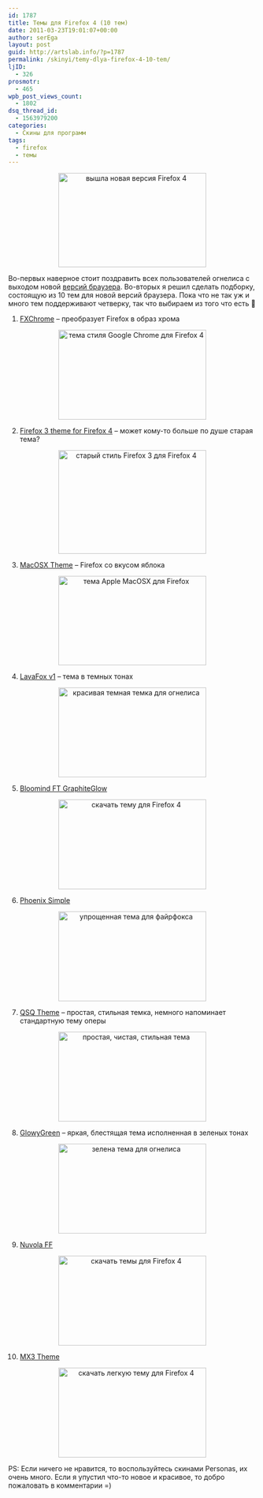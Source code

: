 ```yaml
---
id: 1787
title: Темы для Firefox 4 (10 тем)
date: 2011-03-23T19:01:07+00:00
author: serEga
layout: post
guid: http://artslab.info/?p=1787
permalink: /skinyi/temy-dlya-firefox-4-10-tem/
ljID:
  - 326
prosmotr:
  - 465
wpb_post_views_count:
  - 1802
dsq_thread_id:
  - 1563979200
categories:
  - Скины для программ
tags:
  - firefox
  - темы
---
```

<center>
  <a href="{{site.img_cdn}}/firefox4_release.jpg"><img src="{{site.img_cdn}}/firefox4_release-300x191.jpg" alt="вышла новая версия Firefox 4" title="firefox4_release" width="300" height="191" class="alignnone size-medium wp-image-1800" /></a>
</center>

Во-первых наверное стоит поздравить всех пользователей огнелиса с выходом новой [версий браузера](http://www.mozilla.com/ru/firefox/). Во-вторых я решил сделать подборку, состоящую из 10 тем для новой версий браузера. Пока что не так уж и много тем поддерживают четверку, так что выбираем из того что есть 🙂

1. [FXChrome](https://addons.mozilla.org/en-US/firefox/addon/fxchrome/) &#8211; преобразует Firefox в образ хрома

<center>
  <a href="{{site.img_cdn}}/chrome_theme_for_firefox.jpg"><img src="{{site.img_cdn}}/chrome_theme_for_firefox-300x182.jpg" alt="тема стиля Google Chrome для Firefox 4" title="chrome_theme_for_firefox" width="300" height="182" class="alignnone size-medium wp-image-1788" srcset="{{site.img_cdn}}/chrome_theme_for_firefox-300x182.jpg 300w, {{site.img_cdn}}/chrome_theme_for_firefox-1024x621.jpg 1024w" sizes="(max-width: 300px) 100vw, 300px" /></a>
</center>

2. [Firefox 3 theme for Firefox 4](https://addons.mozilla.org/en-uS/firefox/addon/firefox-3-theme-for-firefox/) &#8211; может кому-то больше по душе старая тема?

<center>
  <a href="{{site.img_cdn}}/firefox3_theme_for_firefox4.jpg"><img src="{{site.img_cdn}}/firefox3_theme_for_firefox4-300x210.jpg" alt="старый стиль Firefox 3 для Firefox 4" title="firefox3_theme_for_firefox4" width="300" height="210" class="alignnone size-medium wp-image-1789" srcset="{{site.img_cdn}}/firefox3_theme_for_firefox4-300x210.jpg 300w, {{site.img_cdn}}/firefox3_theme_for_firefox4.jpg 698w" sizes="(max-width: 300px) 100vw, 300px" /></a>
</center>

3. [MacOSX Theme](https://addons.mozilla.org/en-uS/firefox/addon/macosx-theme-firefox-4/) &#8211; Firefox со вкусом яблока

<center>
  <a href="{{site.img_cdn}}/mac_osx_theme.jpg"><img src="{{site.img_cdn}}/mac_osx_theme-300x181.jpg" alt="тема Apple MacOSX для Firefox" title="mac_osx_theme" width="300" height="181" class="alignnone size-medium wp-image-1790" srcset="{{site.img_cdn}}/mac_osx_theme-300x181.jpg 300w, {{site.img_cdn}}/mac_osx_theme-1024x620.jpg 1024w" sizes="(max-width: 300px) 100vw, 300px" /></a>
</center>



<!--more-->

4. [LavaFox v1](https://addons.mozilla.org/en-US/firefox/addon/lavafox-v1/) &#8211; тема в темных тонах

<center>
  <a href="{{site.img_cdn}}/lavafox_dark_theme.jpg"><img src="{{site.img_cdn}}/lavafox_dark_theme-300x182.jpg" alt="красивая темная темка для огнелиса" title="lavafox_dark_theme" width="300" height="182" class="alignnone size-medium wp-image-1791" srcset="{{site.img_cdn}}/lavafox_dark_theme-300x182.jpg 300w, {{site.img_cdn}}/lavafox_dark_theme-1024x621.jpg 1024w" sizes="(max-width: 300px) 100vw, 300px" /></a>
</center>

5. [Bloomind FT GraphiteGlow](https://addons.mozilla.org/en-uS/firefox/addon/bloomind-ft-graphiteglow/)

<center>
  <a href="{{site.img_cdn}}/blomind_ft_graphiteglow.jpg"><img src="{{site.img_cdn}}/blomind_ft_graphiteglow-300x182.jpg" alt="скачать тему для Firefox 4" title="blomind_ft_graphiteglow" width="300" height="182" class="alignnone size-medium wp-image-1792" srcset="{{site.img_cdn}}/blomind_ft_graphiteglow-300x182.jpg 300w, {{site.img_cdn}}/blomind_ft_graphiteglow-1024x621.jpg 1024w" sizes="(max-width: 300px) 100vw, 300px" /></a>
</center>

6. [Phoenix Simple](https://addons.mozilla.org/en-uS/firefox/addon/phoenix-simple/)

<center>
  <a href="{{site.img_cdn}}/phoenix_simple.jpg"><img src="{{site.img_cdn}}/phoenix_simple-300x182.jpg" alt="упрощенная тема для файрфокса" title="phoenix_simple" width="300" height="182" class="alignnone size-medium wp-image-1793" srcset="{{site.img_cdn}}/phoenix_simple-300x182.jpg 300w, {{site.img_cdn}}/phoenix_simple-1024x621.jpg 1024w" sizes="(max-width: 300px) 100vw, 300px" /></a>
</center>

7. [QSQ Theme](https://addons.mozilla.org/EN-US/firefox/addon/qsq/) &#8211; простая, стильная темка, немного напоминает стандартную тему оперы

<center>
  <a href="{{site.img_cdn}}/qsq_theme1.jpg"><img src="{{site.img_cdn}}/qsq_theme1-300x182.jpg" alt="простая, чистая, стильная тема" title="qsq_theme" width="300" height="182" class="alignnone size-medium wp-image-1796" srcset="{{site.img_cdn}}/qsq_theme1-300x182.jpg 300w, {{site.img_cdn}}/qsq_theme1-1024x621.jpg 1024w" sizes="(max-width: 300px) 100vw, 300px" /></a>
</center>

8. [GlowyGreen](https://addons.mozilla.org/en-uS/firefox/addon/glowygreen-8891/) &#8211; яркая, блестящая тема исполненная в зеленых тонах

<center>
  <a href="{{site.img_cdn}}/glowygreen.jpg"><img src="{{site.img_cdn}}/glowygreen-300x182.jpg" alt="зелена тема для огнелиса" title="glowygreen" width="300" height="182" class="alignnone size-medium wp-image-1797" srcset="{{site.img_cdn}}/glowygreen-300x182.jpg 300w, {{site.img_cdn}}/glowygreen-1024x621.jpg 1024w" sizes="(max-width: 300px) 100vw, 300px" /></a>
</center>

9. [Nuvola FF](https://addons.mozilla.org/en-uS/firefox/addon/nuvola-ff/)

<center>
  <a href="{{site.img_cdn}}/nuvola_ff.jpg"><img src="{{site.img_cdn}}/nuvola_ff-300x182.jpg" alt="скачать темы для Firefox 4" title="nuvola_ff" width="300" height="182" class="alignnone size-medium wp-image-1798" srcset="{{site.img_cdn}}/nuvola_ff-300x182.jpg 300w, {{site.img_cdn}}/nuvola_ff-1024x621.jpg 1024w" sizes="(max-width: 300px) 100vw, 300px" /></a>
</center>

10. [MX3 Theme](https://addons.mozilla.org/en-uS/firefox/addon/mx3/)

<center>
  <a href="{{site.img_cdn}}/mx3.jpg"><img src="{{site.img_cdn}}/mx3-300x182.jpg" alt="скачать легкую тему для Firefox 4" title="mx3" width="300" height="182" class="alignnone size-medium wp-image-1799" srcset="{{site.img_cdn}}/mx3-300x182.jpg 300w, {{site.img_cdn}}/mx3-1024x621.jpg 1024w" sizes="(max-width: 300px) 100vw, 300px" /></a>
</center>



PS: Если ничего не нравится, то воспользуйтесь скинами Personas, их очень много. Если я упустил что-то новое и красивое, то добро пожаловать в комментарии =)